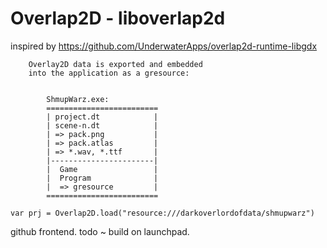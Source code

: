# Overlap2D - liboverlap2d

inspired by https://github.com/UnderwaterApps/overlap2d-runtime-libgdx
 
        Overlay2D data is exported and embedded 
        into the application as a gresource:


            ShmupWarz.exe:
            =========================
            | project.dt            |
            | scene-n.dt            |
            | => pack.png           |
            | => pack.atlas         |
            | => *.wav, *.ttf       |
            |-----------------------|
            |  Game                 |
            |  Program              |
            |  => gresource         |
            =========================


```
var prj = Overlap2D.load("resource:///darkoverlordofdata/shmupwarz")

```            

github frontend. todo ~ build on launchpad.

